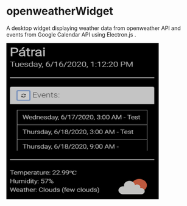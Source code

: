 # openweatherWidget
A desktop widget displaying weather data from openweather API and events from Google Calendar API using Electron.js .


<img src="screenshot.PNG" width="400" height="410">
